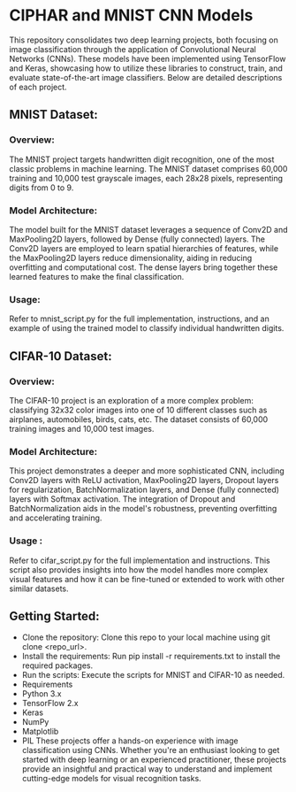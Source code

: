 # CIPHAR and MNIST CNN Models
This repository consolidates two deep learning projects, both focusing on image classification through the application of Convolutional Neural Networks (CNNs). These models have been implemented using TensorFlow and Keras, showcasing how to utilize these libraries to construct, train, and evaluate state-of-the-art image classifiers. Below are detailed descriptions of each project.

## MNIST Dataset:
### Overview:
The MNIST project targets handwritten digit recognition, one of the most classic problems in machine learning. The MNIST dataset comprises 60,000 training and 10,000 test grayscale images, each 28x28 pixels, representing digits from 0 to 9.

### Model Architecture:
The model built for the MNIST dataset leverages a sequence of Conv2D and MaxPooling2D layers, followed by Dense (fully connected) layers. The Conv2D layers are employed to learn spatial hierarchies of features, while the MaxPooling2D layers reduce dimensionality, aiding in reducing overfitting and computational cost. The dense layers bring together these learned features to make the final classification.

### Usage:
Refer to mnist_script.py for the full implementation, instructions, and an example of using the trained model to classify individual handwritten digits.

## CIFAR-10 Dataset:
### Overview:
The CIFAR-10 project is an exploration of a more complex problem: classifying 32x32 color images into one of 10 different classes such as airplanes, automobiles, birds, cats, etc. The dataset consists of 60,000 training images and 10,000 test images.

### Model Architecture:
This project demonstrates a deeper and more sophisticated CNN, including Conv2D layers with ReLU activation, MaxPooling2D layers, Dropout layers for regularization, BatchNormalization layers, and Dense (fully connected) layers with Softmax activation. The integration of Dropout and BatchNormalization aids in the model's robustness, preventing overfitting and accelerating training.

### Usage :
Refer to cifar_script.py for the full implementation and instructions. This script also provides insights into how the model handles more complex visual features and how it can be fine-tuned or extended to work with other similar datasets.

## Getting Started:
- Clone the repository: Clone this repo to your local machine using git clone <repo_url>.
- Install the requirements: Run pip install -r requirements.txt to install the required packages.
- Run the scripts: Execute the scripts for MNIST and CIFAR-10 as needed.
- Requirements
- Python 3.x
- TensorFlow 2.x
- Keras
- NumPy
- Matplotlib
- PIL
These projects offer a hands-on experience with image classification using CNNs. Whether you're an enthusiast looking to get started with deep learning or an experienced practitioner, these projects provide an insightful and practical way to understand and implement cutting-edge models for visual recognition tasks.
